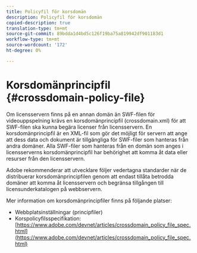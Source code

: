 ```yaml
---
title: Policyfil för korsdomän
description: Policyfil för korsdomän
copied-description: true
translation-type: tm+mt
source-git-commit: 89bdda1d4bd5c126f19ba75a819942df901183d1
workflow-type: tm+mt
source-wordcount: '172'
ht-degree: 0%

---
```



# Korsdomänprincipfil {#crossdomain-policy-file}

Om licensservern finns på en annan domän än SWF-filen för videouppspelning krävs en korsdomänprincipfil (crossdomain.xml) för att SWF-filen ska kunna begära licenser från licensservern. En korsdomänprincipfil är en XML-fil som gör det möjligt för servern att ange att dess data och dokument är tillgängliga för SWF-filer som hanteras från andra domäner. Alla SWF-filer som hanteras från en domän som anges i licensserverns korsdomänprincipfil har behörighet att komma åt data eller resurser från den licensservern.

Adobe rekommenderar att utvecklare följer vedertagna standarder när de distribuerar korsdomänprincipfilen genom att endast tillåta betrodda domäner att komma åt licensservern och begränsa tillgången till licensunderkatalogen på webbservern.

Mer information om korsdomänprincipfiler finns på följande platser:

* Webbplatsinställningar (principfiler)
* Korspolicyfilsspecifikation: [https://www.adobe.com/devnet/articles/crossdomain_policy_file_spec.html](https://www.adobe.com/devnet/articles/crossdomain_policy_file_spec.html)

